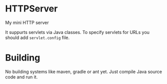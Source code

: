 # HTTPServer

My mini HTTP server

It suppurts servlets via Java classes. To specify servlets for URLs you should add `servlet.config` file.

# Building

No building systems like maven, gradle or ant yet. Just compile Java source code and run it.
